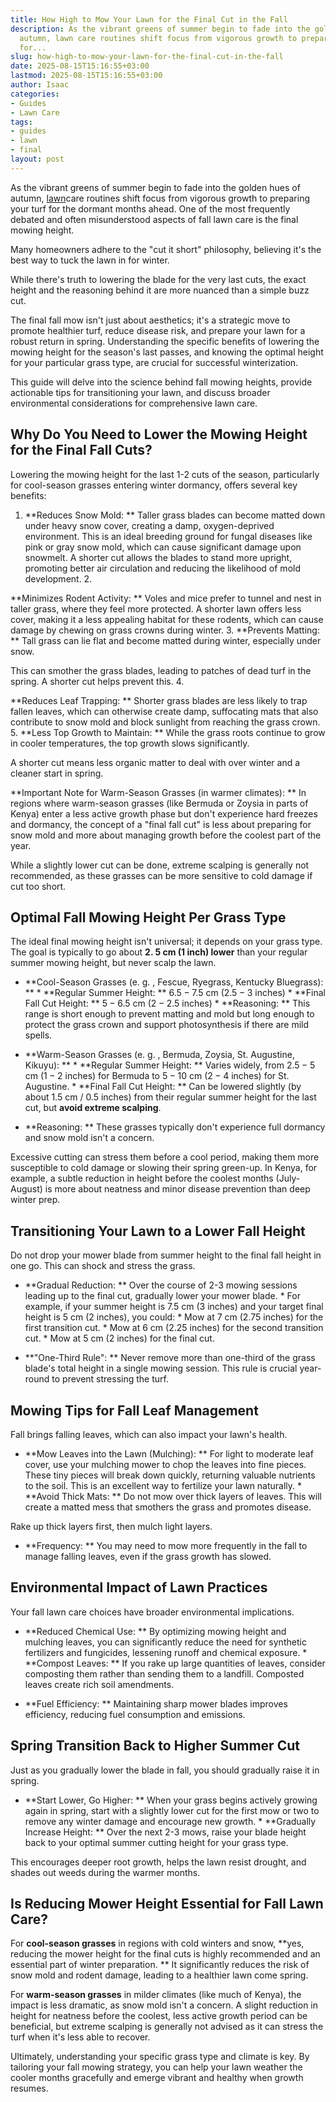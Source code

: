 ```yaml
---
title: How High to Mow Your Lawn for the Final Cut in the Fall
description: As the vibrant greens of summer begin to fade into the golden hues of
  autumn, lawn care routines shift focus from vigorous growth to preparing your turf
  for...
slug: how-high-to-mow-your-lawn-for-the-final-cut-in-the-fall
date: 2025-08-15T15:16:55+03:00
lastmod: 2025-08-15T15:16:55+03:00
author: Isaac
categories:
- Guides
- Lawn Care
tags:
- guides
- lawn
- final
layout: post
---
```

As the vibrant greens of summer begin to fade into the golden hues of autumn, [lawn](https://pestpolicy.com/fall-lawn-care-guide/)care routines shift focus from vigorous growth to preparing your turf for the dormant months ahead. One of the most frequently debated and often misunderstood aspects of fall lawn care is the final mowing height.

Many homeowners adhere to the "cut it short" philosophy, believing it's the best way to tuck the lawn in for winter.

While there's truth to lowering the blade for the very last cuts, the exact height and the reasoning behind it are more nuanced than a simple buzz cut.

The final fall mow isn't just about aesthetics; it's a strategic move to promote healthier turf, reduce disease risk, and prepare your lawn for a robust return in spring. Understanding the specific benefits of lowering the mowing height for the season's last passes, and knowing the optimal height for your particular grass type, are crucial for successful winterization.

This guide will delve into the science behind fall mowing heights, provide actionable tips for transitioning your lawn, and discuss broader environmental considerations for comprehensive lawn care.

##  Why Do You Need to Lower the Mowing Height for the Final Fall Cuts?

Lowering the mowing height for the last 1-2 cuts of the season, particularly for cool-season grasses entering winter dormancy, offers several key benefits:

1. **Reduces Snow Mold: ** Taller grass blades can become matted down under heavy snow cover, creating a damp, oxygen-deprived environment. This is an ideal breeding ground for fungal diseases like pink or gray snow mold, which can cause significant damage upon snowmelt. A shorter cut allows the blades to stand more upright, promoting better air circulation and reducing the likelihood of mold development. 2.

**Minimizes Rodent Activity: ** Voles and mice prefer to tunnel and nest in taller grass, where they feel more protected. A shorter lawn offers less cover, making it a less appealing habitat for these rodents, which can cause damage by chewing on grass crowns during winter. 3. **Prevents Matting: ** Tall grass can lie flat and become matted during winter, especially under snow.

This can smother the grass blades, leading to patches of dead turf in the spring. A shorter cut helps prevent this. 4.

**Reduces Leaf Trapping: ** Shorter grass blades are less likely to trap fallen leaves, which can otherwise create damp, suffocating mats that also contribute to snow mold and block sunlight from reaching the grass crown. 5. **Less Top Growth to Maintain: ** While the grass roots continue to grow in cooler temperatures, the top growth slows significantly.

A shorter cut means less organic matter to deal with over winter and a cleaner start in spring.

**Important Note for Warm-Season Grasses (in warmer climates): ** In regions where warm-season grasses (like Bermuda or Zoysia in parts of Kenya) enter a less active growth phase but don't experience hard freezes and dormancy, the concept of a "final fall cut" is less about preparing for snow mold and more about managing growth before the coolest part of the year.

While a slightly lower cut can be done, extreme scalping is generally not recommended, as these grasses can be more sensitive to cold damage if cut too short.

##  Optimal Fall Mowing Height Per Grass Type

The ideal final mowing height isn't universal; it depends on your grass type. The goal is typically to go about **2. 5 cm (1 inch) lower** than your regular summer mowing height, but never scalp the lawn.

* **Cool-Season Grasses (e. g. , Fescue, Ryegrass, Kentucky Bluegrass): ** * **Regular Summer Height: ** $6. 5-7. 5$ cm ($2. 5-3$ inches) * **Final Fall Cut Height: ** $5-6. 5$ cm ($2-2. 5$ inches) * **Reasoning: ** This range is short enough to prevent matting and mold but long enough to protect the grass crown and support photosynthesis if there are mild spells.

* **Warm-Season Grasses (e. g. , Bermuda, Zoysia, St. Augustine, Kikuyu): ** * **Regular Summer Height: ** Varies widely, from $2. 5-5$ cm ($1-2$ inches) for Bermuda to $5-10$ cm ($2-4$ inches) for St. Augustine. * **Final Fall Cut Height: ** Can be lowered slightly (by about $1. 5$ cm / $0. 5$ inches) from their regular summer height for the last cut, but **avoid extreme scalping**.

* **Reasoning: ** These grasses typically don't experience full dormancy and snow mold isn't a concern.

Excessive cutting can stress them before a cool period, making them more susceptible to cold damage or slowing their spring green-up. In Kenya, for example, a subtle reduction in height before the coolest months (July-August) is more about neatness and minor disease prevention than deep winter prep.

##  Transitioning Your Lawn to a Lower Fall Height

Do not drop your mower blade from summer height to the final fall height in one go. This can shock and stress the grass.

* **Gradual Reduction: ** Over the course of 2-3 mowing sessions leading up to the final cut, gradually lower your mower blade. * For example, if your summer height is $7. 5$ cm ($3$ inches) and your target final height is $5$ cm ($2$ inches), you could: * Mow at $7$ cm ($2. 75$ inches) for the first transition cut. * Mow at $6$ cm ($2. 25$ inches) for the second transition cut. * Mow at $5$ cm ($2$ inches) for the final cut.

* **"One-Third Rule": ** Never remove more than one-third of the grass blade's total height in a single mowing session. This rule is crucial year-round to prevent stressing the turf.

##  Mowing Tips for Fall Leaf Management

Fall brings falling leaves, which can also impact your lawn's health.

* **Mow Leaves into the Lawn (Mulching): ** For light to moderate leaf cover, use your mulching mower to chop the leaves into fine pieces. These tiny pieces will break down quickly, returning valuable nutrients to the soil. This is an excellent way to fertilize your lawn naturally. * **Avoid Thick Mats: ** Do not mow over thick layers of leaves. This will create a matted mess that smothers the grass and promotes disease.

Rake up thick layers first, then mulch light layers.

* **Frequency: ** You may need to mow more frequently in the fall to manage falling leaves, even if the grass growth has slowed.

##  Environmental Impact of Lawn Practices

Your fall lawn care choices have broader environmental implications.

* **Reduced Chemical Use: ** By optimizing mowing height and mulching leaves, you can significantly reduce the need for synthetic fertilizers and fungicides, lessening runoff and chemical exposure. * **Compost Leaves: ** If you rake up large quantities of leaves, consider composting them rather than sending them to a landfill. Composted leaves create rich soil amendments.

* **Fuel Efficiency: ** Maintaining sharp mower blades improves efficiency, reducing fuel consumption and emissions.

##  Spring Transition Back to Higher Summer Cut

Just as you gradually lower the blade in fall, you should gradually raise it in spring.

* **Start Lower, Go Higher: ** When your grass begins actively growing again in spring, start with a slightly lower cut for the first mow or two to remove any winter damage and encourage new growth. * **Gradually Increase Height: ** Over the next 2-3 mows, raise your blade height back to your optimal summer cutting height for your grass type.

This encourages deeper root growth, helps the lawn resist drought, and shades out weeds during the warmer months.

##  Is Reducing Mower Height Essential for Fall Lawn Care?

For **cool-season grasses** in regions with cold winters and snow, **yes, reducing the mower height for the final cuts is highly recommended and an essential part of winter preparation. ** It significantly reduces the risk of snow mold and rodent damage, leading to a healthier lawn come spring.

For **warm-season grasses** in milder climates (like much of Kenya), the impact is less dramatic, as snow mold isn't a concern. A slight reduction in height for neatness before the coolest, less active growth period can be beneficial, but extreme scalping is generally not advised as it can stress the turf when it's less able to recover.

Ultimately, understanding your specific grass type and climate is key. By tailoring your fall mowing strategy, you can help your lawn weather the cooler months gracefully and emerge vibrant and healthy when growth resumes.
